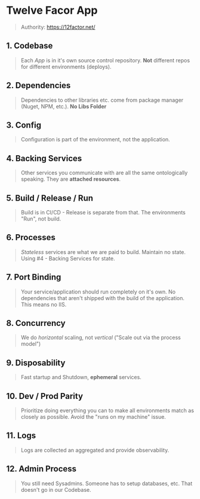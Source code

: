 # Twelve Facor App

> Authority: https://12factor.net/

## 1. Codebase

> Each *App* is in it's own source control repository. **Not** different repos for different environments (deploys).

## 2. Dependencies

> Dependencies to other libraries etc. come from package manager (Nuget, NPM, etc.). **No Libs Folder**

## 3. Config 

> Configuration is part of the environment, not the application.

## 4. Backing Services

> Other services you communicate with are all the same ontologically speaking. They are **attached resources**.

## 5. Build / Release / Run

> Build is in CI/CD - Release is separate from that. The environments "Run", not build.

## 6. Processes

> *Stateless* services are what we are paid to build. Maintain no state. Using #4 - Backing Services for state.

## 7. Port Binding

> Your service/application should run completely on it's own. No dependencies that aren't shipped with the build of the application. This means no IIS. 

## 8. Concurrency

> We do *horizontal* scaling, not *vertical* ("Scale out via the process model")

## 9. Disposability

> Fast startup and Shutdown, **ephemeral** services.

## 10. Dev / Prod Parity

> Prioritize doing everything you can to make all environments match as closely as possible. Avoid the "runs on my machine" issue.

## 11. Logs

> Logs are collected an aggregated and provide observability. 

## 12. Admin Process

> You still need Sysadmins. Someone has to setup databases, etc. That doesn't go in our Codebase.
